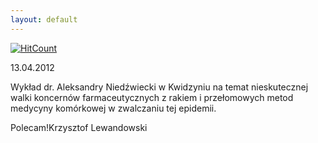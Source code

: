 ```yaml
---
layout: default
---
```


[![HitCount](http://hits.dwyl.io/czystakraina/{{page.url}}.svg)](http://hits.dwyl.io/czystakraina/{{page.url}})

<!--106-->
13.04.2012</p><p>Wykład dr. Aleksandry Niedźwiecki w Kwidzyniu na temat nieskutecznej walki koncernów farmaceutycznych z rakiem i przełomowych metod medycyny komórkowej w zwalczaniu tej epidemii.</p><p>Polecam!Krzysztof Lewandowski</p>
